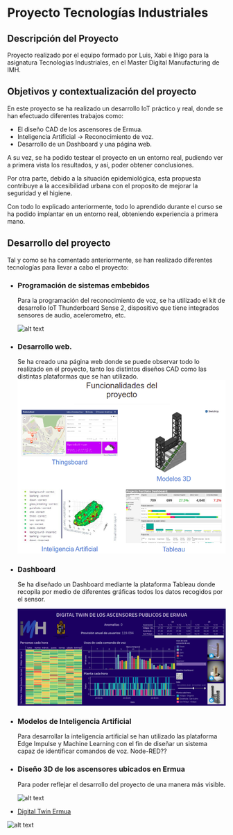 # Proyecto Tecnologías Industriales
## Descripción del Proyecto

Proyecto realizado por el equipo formado por Luis, Xabi e Iñigo para la asignatura Tecnologias Industriales, en el Master Digital Manufacturing de IMH.

## Objetivos y contextualización del proyecto

En este proyecto se ha realizado un desarrollo IoT práctico y real, donde se han efectuado diferentes trabajos como:
* El diseño CAD de los ascensores de Ermua.
* Inteligencia Artificial → Reconocimiento de voz.
* Desarrollo de un Dashboard y una página web.

A su vez, se ha podido testear el proyecto en un entorno real, pudiendo ver a primera vista los resultados, y así, poder obtener conclusiones.

Por otra parte, debido a la situación epidemiológica, esta propuesta contribuye a la accesibilidad urbana con el proposito de mejorar la seguridad y el higiene.

Con todo lo explicado anteriormente, todo lo aprendido durante el curso se ha podido implantar en un entorno real, obteniendo experiencia a primera mano.


## Desarrollo del proyecto

Tal y como se ha comentado anteriormente, se han realizado diferentes tecnologías para llevar a cabo el proyecto:

* ### Programación de sistemas embebidos
     Para la programación del reconocimiento de voz, se ha utilizado el kit de desarrollo IoT Thunderboard Sense 2, dispositivo que tiene integrados sensores de audio, acelerometro, etc.
     
     ![alt text](https://siliconlabs-h.assetsadobe.com/is/image//content/dam/siliconlabs/images/products/Bluetooth/thunderboard/thunderboard-bg22-sltb010a.jpg "thunderboard") 
* ### Desarrollo web.
     Se ha creado una página web donde se puede observar todo lo realizado en el proyecto, tanto los distintos diseños CAD como las distintas plataformas que se han utilizado.
     ![alt text](https://github.com/InigoZalaya/Proyecto-Tecnologias-Industriales/blob/main/PaginaWeb/WebPage%20screenshot.png?raw=true)

* ### Dashboard
     Se ha diseñado un Dashboard mediante la plataforma Tableau donde recopila por medio de diferentes gráficas todos los datos recogidos por el sensor.
     
     ![alt text](https://github.com/InigoZalaya/Proyecto-Tecnologias-Industriales/blob/main/Tableau/Tableau%20screenshot.png)
     
* ### Modelos de Inteligencia Artificial
     Para desarrollar la inteligencia artificial se han utilizado las plataforma Edge Impulse y Machine Learning con el fin de diseñar un sistema capaz de identificar comandos de voz. Node-RED??
* ### Diseño 3D de los ascensores ubicados en Ermua
     Para poder reflejar el desarrollo del proyecto de una manera más visible.
     
     ![alt text](https://github.com/InigoZalaya/Proyecto-Tecnologias-Industriales/blob/main/Dise%C3%B1o/Ascensores%203D.jpg)

* [Digital Twin Ermua](https://ermuaio.carrd.co/)

![alt text](https://media.sketchfab.com/models/b91a3d6e2c444c1ba614a728edb0df41/thumbnails/e44037a8d72148668696ff01ddb1740a/72618b91a8514aac82e9f8a304dcfd3c.jpeg "full-slider")
